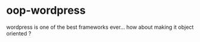 # oop-wordpress
wordpress is one of the best frameworks ever... how about making  it object oriented ?


